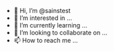 - 👋 Hi, I’m @sainstest
- 👀 I’m interested in ...
- 🌱 I’m currently learning ...
- 💞️ I’m looking to collaborate on ...
- 📫 How to reach me ...

<!---
sainstest/sainstest is a ✨ special ✨ repository because its `README.md` (this file) appears on your GitHub profile.
You can click the Preview link to take a look at your changes.
--->
